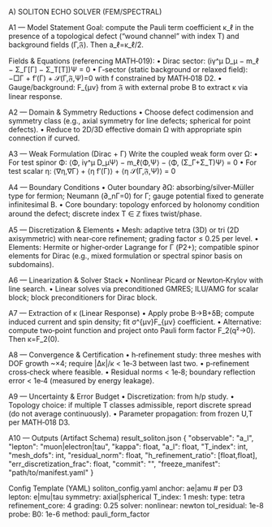 A) SOLITON ECHO SOLVER (FEM/SPECTRAL)

A1 — Model Statement
Goal: compute the Pauli term coefficient κ_ℓ in the presence of a topological defect (“wound channel” with index T) and background fields (Γ,𝔉). Then a_ℓ=κ_ℓ/2.

Fields & Equations (referencing MATH‑019):
• Dirac sector: (iγ^μ D_μ − m_ℓ − Σ_Γ[Γ] − Σ_T[T])Ψ = 0
• Γ‑sector (static background or relaxed field): −□Γ + f′(Γ) + 𝒮(Γ,𝔉,Ψ)=0 with f constrained by MATH‑018 D2.
• Gauge/background: F_{μν} from 𝔉 with external probe B to extract κ via linear response.

A2 — Domain & Symmetry Reductions
• Choose defect codimension and symmetry class (e.g., axial symmetry for line defects; spherical for point defects).
• Reduce to 2D/3D effective domain Ω with appropriate spin connection if curved.

A3 — Weak Formulation (Dirac + Γ)
Write the coupled weak form over Ω:
• For test spinor Φ: ⟨Φ, iγ^μ D_μΨ⟩ − m_ℓ⟨Φ,Ψ⟩ − ⟨Φ, (Σ_Γ+Σ_T)Ψ⟩ = 0
• For test scalar η: ⟨∇η,∇Γ⟩ + ⟨η f′(Γ)⟩ + ⟨η 𝒮(Γ,𝔉,Ψ)⟩ = 0

A4 — Boundary Conditions
• Outer boundary ∂Ω: absorbing/silver‑Müller type for fermion; Neumann (∂_nΓ=0) for Γ; gauge potential fixed to generate infinitesimal B.
• Core boundary: topology enforced by holonomy condition around the defect; discrete index T ∈ ℤ fixes twist/phase.

A5 — Discretization & Elements
• Mesh: adaptive tetra (3D) or tri (2D axisymmetric) with near‑core refinement; grading factor ≤ 0.25 per level.
• Elements: Hermite or higher‑order Lagrange for Γ (P2+); compatible spinor elements for Dirac (e.g., mixed formulation or spectral spinor basis on subdomains).

A6 — Linearization & Solver Stack
• Nonlinear Picard or Newton‑Krylov with line search.
• Linear solves via preconditioned GMRES; ILU/AMG for scalar block; block preconditioners for Dirac block.

A7 — Extraction of κ (Linear Response)
• Apply probe B→B+δB; compute induced current and spin density; fit σ^{μν}F_{μν} coefficient.
• Alternative: compute two‑point function and project onto Pauli form factor F_2(q²→0). Then κ=F_2(0).

A8 — Convergence & Certification
• h‑refinement study: three meshes with DOF growth ~×4; require |Δκ|/κ < 1e‑3 between last two.
• p‑refinement cross‑check where feasible.
• Residual norms < 1e‑8; boundary reflection error < 1e‑4 (measured by energy leakage).

A9 — Uncertainty & Error Budget
• Discretization: from h/p study.
• Topology choice: if multiple T classes admissible, report discrete spread (do not average continuously).
• Parameter propagation: from frozen U,T per MATH‑018 D3.

A10 — Outputs (Artifact Schema)
result_soliton.json
{
"observable": "a_l",
"lepton": "muon|electron|tau",
"kappa": float,
"a_l": float,
"T_index": int,
"mesh_dofs": int,
"residual_norm": float,
"h_refinement_ratio": [float,float],
"err_discretization_frac": float,
"commit": "<git-hash>",
"freeze_manifest": "path/to/manifest.yaml"
}

Config Template (YAML)
soliton_config.yaml
anchor: ae|amu  # per D3
lepton: e|mu|tau
symmetry: axial|spherical
T_index: 1
mesh:
type: tetra
refinement_core: 4
grading: 0.25
solver:
nonlinear: newton
tol_residual: 1e-8
probe:
B0: 1e-6
method: pauli_form_factor